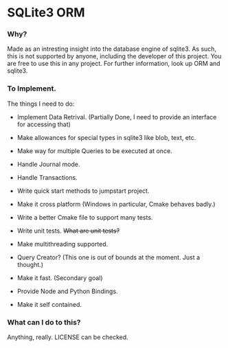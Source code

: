 # SQLite3 ORM 

### Why?

Made as an intresting insight into the database engine of sqlite3. As such, this is not supported by anyone, including the developer of this project. You are free to use this in any project. For further information, look up ORM and sqlite3.

### To Implement.

The things I need to do:

- Implement Data Retrival. (Partially Done, I need to provide an interface for accessing that)

- Make allowances for special types in sqlite3 like blob, text, etc.

- Make way for multiple Queries to be executed at once.

- Handle Journal mode.

- Handle Transactions. 

- Write quick start methods to jumpstart project.

- Make it cross platform (Windows in particular, Cmake behaves badly.)

- Write a better Cmake file to support many tests.

- Write unit tests. ~~What are unit tests?~~

- Make multithreading supported. 

- Query Creator? (This one is out of bounds at the moment. Just a thought.)

- Make it fast. (Secondary goal)

- Provide Node and Python Bindings.

- Make it self contained.

### What can I do to this? 

Anything, really. LICENSE can be checked. 
